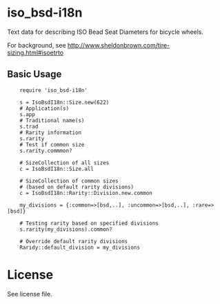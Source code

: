 # iso_bsd-i18n

Text data for describing ISO Bead Seat Diameters for bicycle wheels.

For background, see
http://www.sheldonbrown.com/tire-sizing.html#isoetrto

## Basic Usage

        require 'iso_bsd-i18n'
        
        s = IsoBsdI18n::Size.new(622)
        # Application(s)
        s.app
        # Traditional name(s)
        s.trad
        # Rarity information
        s.rarity
        # Test if common size
        s.rarity.commmon?
                
        # SizeCollection of all sizes
        c = IsoBsdI18n::Size.all

        # SizeCollection of common sizes
        # (based on default rarity divisions)
        c = IsoBsdI18n::Rarity::Division.new.common

        my_divisions = {:common=>[bsd,..], :uncommon=>[bsd,..], :rare=>[bsd]}
        
        # Testing rarity based on specified divisions
        s.rarity(my_divisions).common?
        
        # Override default rarity divisions
        Raridy::default_division = my_divisions

# License

See license file.

